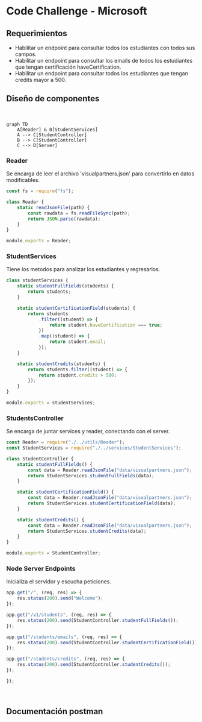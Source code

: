 # Code Challenge - Microsoft

## Requerimientos 

* Habilitar un endpoint para consultar todos los estudiantes con todos sus campos.
* Habilitar un endpoint para consultar los emails de todos los estudiantes que tengan certificación haveCertification.
* Habilitar un endpoint para consultar todos los estudiantes que tengan credits mayor a 500.

## Diseño de componentes

<br>

```mermaid
graph TD
    A[Reader] & B[StudentServices]
    A --> C[StudentController]
    B --> C[StudentController]
    C --> D[Server]
```
### Reader

Se encarga de leer el archivo 'visualpartners.json' para convertirlo en datos modificables.

```js
const fs = require("fs");

class Reader {
    static readJsonFile(path) {
        const rawdata = fs.readFileSync(path);
        return JSON.parse(rawdata);
    }
}

module.exports = Reader;
```

### StudentServices

Tiene los metodos para analizar los estudiantes y regresarlos.

```js
class studentServices {
    static studentFullFields(students) {
        return students;
    }

    static studentCertificationField(students) {
        return students
            .filter((student) => {
                return student.haveCertification === true;
            })
            .map((student) => {
                return student.email;
            });
    }

    static studentCredits(students) {
        return students.filter((student) => {
            return student.credits > 500;
        });
    }
}

module.exports = studentServices;
```

### StudentsController

Se encarga de juntar services y reader, conectando con el server.

```js
const Reader = require("./../utils/Reader");
const StudentServices = require("./../services/StudentServices");

class StudentController {
    static studentFullFields() {
        const data = Reader.readJsonFile("data/visualpartners.json");
        return StudentServices.studentFullFields(data);
    }

    static studentCertificationField() {
        const data = Reader.readJsonFile("data/visualpartners.json");
        return StudentServices.studentCertificationField(data);
    }

    static studentCredits() {
        const data = Reader.readJsonFile("data/visualpartners.json");
        return StudentServices.studentCredits(data);
    }
}

module.exports = StudentController;
```

### Node Server Endpoints

Inicializa el servidor y escucha peticiones.

``` js
app.get("/", (req, res) => {
    res.status(200).send("Welcome");
});

app.get("/v1/students", (req, res) => {
    res.status(200).send(StudentController.studentFullFields());
});

app.get("/students/emails", (req, res) => {
    res.status(200).send(StudentController.studentCertificationField());
});

app.get("/students/credits", (req, res) => {
    res.status(200).send(StudentController.studentCredits());
});

});
```
<br>

## Documentación postman
